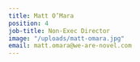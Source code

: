 ```yaml
---
title: Matt O’Mara
position: 4
job-title: Non-Exec Director
image: "/uploads/matt-omara.jpg"
email: matt.omara@we-are-novel.com
---
```


